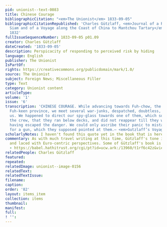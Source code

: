```yaml
---
pid: unionist--text-0083
title: Chinese Courage
bibliographicCitation: "<em>The Unionist</em> 1833-09-05"
bibliographicCitationRepublished: 'Charles Gützlaff, <em>Journal of a Residence in
  Siam and of a Voyage along the Coast of China to Mantchou Tartary</em> Canton, China:
  1832'
fullIssueSequenceNumber: 1833-09-05 p01.09
creator: Charles Gützlaff
dateCreated: '1833-09-05'
description: Perspicacity of responding to perceived risk by hiding
language: English
publisher: The Unionist
IsPartOf: 
rights: https://creativecommons.org/publicdomain/mark/1.0/
source: The Unionist
subject: Foreign News; Miscellaneous Filler
type: Text
category: Unionist content
articleType: 
volume: '1'
issue: '6'
transcription: 'CHINESE COURAGE. While advancing towards Fuh-chow, the capital of
  Fuh-keen province, we meet several war-junks, despatched, doubtless, in quest of
  us. We happened to direct our spy-glass towards one of them, which so intimidated
  the crew, that they ran below decks, and did not reappear till they were sure of
  having escaped the danger. We could only ascribe their panic to mistaking the class
  for a gun, which they supposed pointed at them.— <em>Gutzlaff’s Voyage</em> '
scholarlyNotes: I haven't found this quote yet in the book that is here - https://babel.hathitrust.org/cgi/pt?id=ucw.ark:/13960/t1rf6c42z&view=1up&seq=5
commentary: As with much travel writing at this time, Gützlaff's tone is patronizing
  and laced with Euro-centric perspectives. Some of Gützlaff's book is available online
  - https://babel.hathitrust.org/cgi/pt?id=ucw.ark:/13960/t1rf6c42z&view=1up&seq=5
relatedPeople: Charles Gützlaff
featured: 
repeated: 
relatedImage: unionist--image-0156
relatedText: 
relatedTextIssue: 
filename: 
caption: 
order: '82'
layout: items_item
collection: items
thumbnail: 
manifest: 
full: 
! '': 
---
```

